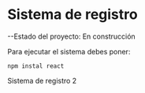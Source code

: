 <h1>Sistema de registro</h1>

--Estado del proyecto: En construcción

Para ejecutar el sistema debes poner:

```npm instal react```

Sistema de registro 2
